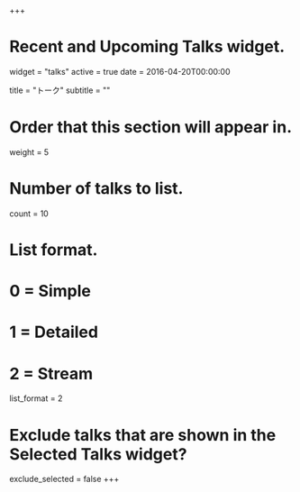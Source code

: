 +++
# Recent and Upcoming Talks widget.
widget = "talks"
active = true
date = 2016-04-20T00:00:00

title = "トーク"
subtitle = ""

# Order that this section will appear in.
weight = 5

# Number of talks to list.
count = 10

# List format.
#   0 = Simple
#   1 = Detailed
#   2 = Stream
list_format = 2

# Exclude talks that are shown in the Selected Talks widget?
exclude_selected = false
+++

